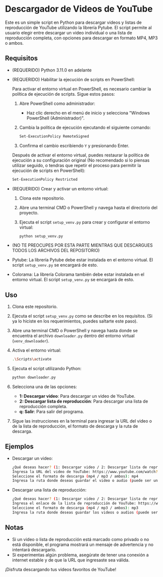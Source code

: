 # Descargador de Videos de YouTube

Este es un simple script en Python para descargar videos y listas de reproducción de YouTube utilizando la librería Pytube. El script permite al usuario elegir entre descargar un video individual o una lista de reproducción completa, con opciones para descargar en formato MP4, MP3 o ambos.

## Requisitos

- (REQUERIDO) Python 3.11.0 en adelante

- (REQUERIDO) Habilitar la ejecución de scripts en PowerShell:

    Para activar el entorno virtual en PowerShell, es necesario cambiar la política de ejecución de scripts. Sigue estos pasos:

    1. Abre PowerShell como administrador:
        - Haz clic derecho en el menú de inicio y selecciona "Windows PowerShell (Administrador)".

    2. Cambia la política de ejecución ejecutando el siguiente comando:
        ```sh
        Set-ExecutionPolicy RemoteSigned
        ```

    3. Confirma el cambio escribiendo `Y` y presionando Enter.

    Después de activar el entorno virtual, puedes restaurar la política de ejecución a su configuración original (No recomendado si lo piensas utilizar seguido, o tendras que repetir el proceso para permitir la ejecución de scripts en PowerShell):
    ```sh
    Set-ExecutionPolicy Restricted
    ```

- (REQUERIDO) Crear y activar un entorno virtual:

    1. Clona este repositorio.
    2. Abre una terminal CMD o PowerShell y navega hasta el directorio del proyecto.
    3. Ejecuta el script `setup_venv.py` para crear y configurar el entorno virtual:

        ```sh
        python setup_venv.py
        ```

- (NO TE PREOCUPES POR ESTA PARTE MIENTRAS QUE DESCARGUES TODOS LOS ARCHIVOS DEL REPOSITORIO)

- Pytube: La librería Pytube debe estar instalada en el entorno virtual. El script `setup_venv.py` se encargará de esto.

- Colorama: La librería Colorama también debe estar instalada en el entorno virtual. El script `setup_venv.py` se encargará de esto.

## Uso

1. Clona este repositorio.
2. Ejecuta el script `setup_venv.py` como se describe en los requisitos. (Si ya lo hiciste en los requerimientos, puedes saltarte este paso).
3. Abre una terminal CMD o PowerShell y navega hasta donde se encuentra el archivo `downloader.py` dentro del entorno virtual (`venv_downloader`).
4. Activa el entorno virtual:

    ```sh
    .\Scripts\activate
    ```

5. Ejecuta el script utilizando Python:

    ```sh
    python downloader.py
    ```

6. Selecciona una de las opciones:

    - **1: Descargar video**: Para descargar un video de YouTube.
    - **2: Descargar lista de reproducción**: Para descargar una lista de reproducción completa.
    - **q: Salir**: Para salir del programa.

7. Sigue las instrucciones en la terminal para ingresar la URL del video o de la lista de reproducción, el formato de descarga y la ruta de descarga.

## Ejemplos

- Descargar un video:

    ```sh
    ¿Qué deseas hacer? (1: Descargar video / 2: Descargar lista de reproducción / q: Salir): 1
    Ingresa la URL del video de YouTube: https://www.youtube.com/watch?v=VIDEO_ID
    Seleccione el formato de descarga (mp4 / mp3 / ambos): mp4
    Ingresa la ruta donde deseas guardar el video o audio (puede ser una carpeta): /ruta/a/la/carpeta
    ```

- Descargar una lista de reproducción:

    ```sh
    ¿Qué deseas hacer? (1: Descargar video / 2: Descargar lista de reproducción / q: Salir): 2
    Ingresa el enlace de la lista de reproducción de YouTube: https://www.youtube.com/playlist?list=PLAYLIST_ID
    Seleccione el formato de descarga (mp4 / mp3 / ambos): mp3
    Ingresa la ruta donde deseas guardar los videos o audios (puede ser una carpeta): /ruta/a/la/carpeta
    ```

## Notas

- Si un video o lista de reproducción está marcado como privado o no está disponible, el programa mostrará un mensaje de advertencia y no intentará descargarlo.
- Si experimentas algún problema, asegúrate de tener una conexión a internet estable y de que la URL que ingresaste sea válida.

¡Disfruta descargando tus videos favoritos de YouTube!

